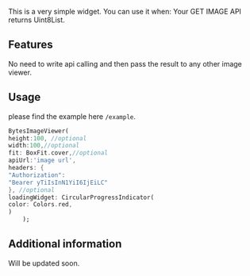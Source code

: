 <!--
This README describes the package. If you publish this package to pub.dev,
this README's contents appear on the landing page for your package.

For information about how to write a good package README, see the guide for
[writing package pages](https://dart.dev/guides/libraries/writing-package-pages).

For general information about developing packages, see the Dart guide for
[creating packages](https://dart.dev/guides/libraries/create-library-packages)
and the Flutter guide for
[developing packages and plugins](https://flutter.dev/developing-packages).
-->

This is a very simple widget.
You can use it when: Your GET IMAGE API returns Uint8List.

## Features

No need to write api calling and then pass the result to any other image viewer.

## Usage

please find the example here `/example`.

```dart
BytesImageViewer(
height:100, //optional
width:100,//optional
fit: BoxFit.cover,//optional
apiUrl:'image url',
headers: {
"Authorization":
"Bearer yTiIsInN1YiI6IjEiLC"
}, //optional
loadingWidget: CircularProgressIndicator(
color: Colors.red,
)
    );
```

## Additional information

Will be updated soon.


